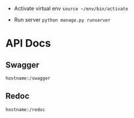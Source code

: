 - Activate virtual env
  `source ~/env/bin/activate`

- Run server
  `python manage.py runserver`

# API Docs

## Swagger

`hostname:/swagger`

## Redoc

`hostname:/redoc`
